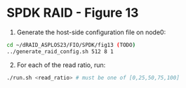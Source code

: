 # SPDK RAID - Figure 13

1. Generate the host-side configuration file on node0:
```Bash
cd ~/dRAID_ASPLOS23/FIO/SPDK/fig13 (TODO)
../generate_raid_config.sh 512 8 1
```

2. For each of the read ratio, run:
```Bash
./run.sh <read_ratio> # must be one of [0,25,50,75,100]
```